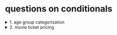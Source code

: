 # questions on conditionals
<details>
<summary>1. age group categorization
</summary>
Classify a person's age group : child(<13),teenage(13-19), adult (20-25), senior(60+).
</details>

<details>
<summary> 2. movie ticket pricing
</summary>
movie tickets are priced based on ages : $12 for adults (18 and over) $8 for children.
